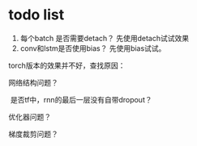 # todo list
1. 每个batch 是否需要detach？ 先使用detach试试效果
2. conv和lstm是否使用bias？ 先使用bias试试。



torch版本的效果并不好，查找原因：

网络结构问题？

​	是否tf中，rnn的最后一层没有自带dropout？

优化器问题？

梯度裁剪问题？


